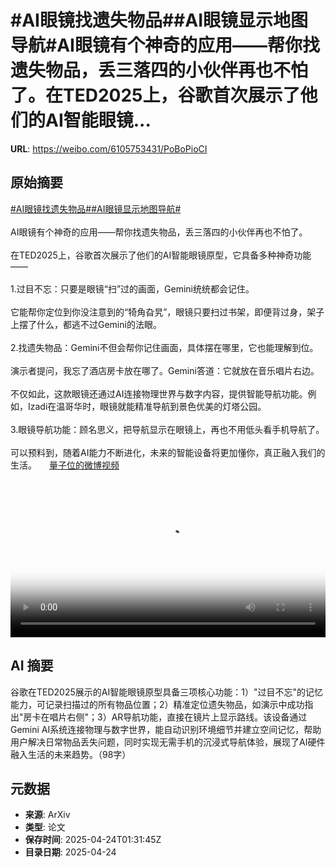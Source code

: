 # #AI眼镜找遗失物品##AI眼镜显示地图导航#AI眼镜有个神奇的应用——帮你找遗失物品，丢三落四的小伙伴再也不怕了。在TED2025上，谷歌首次展示了他们的AI智能眼镜...

**URL**: https://weibo.com/6105753431/PoBoPioCI

## 原始摘要

<a href="https://m.weibo.cn/search?containerid=231522type%3D1%26t%3D10%26q%3D%23AI%E7%9C%BC%E9%95%9C%E6%89%BE%E9%81%97%E5%A4%B1%E7%89%A9%E5%93%81%23&amp;extparam=%23AI%E7%9C%BC%E9%95%9C%E6%89%BE%E9%81%97%E5%A4%B1%E7%89%A9%E5%93%81%23" data-hide=""><span class="surl-text">#AI眼镜找遗失物品#</span></a><a href="https://m.weibo.cn/search?containerid=231522type%3D1%26t%3D10%26q%3D%23AI%E7%9C%BC%E9%95%9C%E6%98%BE%E7%A4%BA%E5%9C%B0%E5%9B%BE%E5%AF%BC%E8%88%AA%23&amp;extparam=%23AI%E7%9C%BC%E9%95%9C%E6%98%BE%E7%A4%BA%E5%9C%B0%E5%9B%BE%E5%AF%BC%E8%88%AA%23" data-hide=""><span class="surl-text">#AI眼镜显示地图导航#</span></a><br><br>AI眼镜有个神奇的应用——帮你找遗失物品，丢三落四的小伙伴再也不怕了。<br><br>在TED2025上，谷歌首次展示了他们的AI智能眼镜原型，它具备多种神奇功能——<br><br>1.过目不忘：只要是眼镜“扫”过的画面，Gemini统统都会记住。<br><br>它能帮你定位到你没注意到的“犄角旮旯”，眼镜只要扫过书架，即便背过身，架子上摆了什么，都逃不过Gemini的法眼。<br><br>2.找遗失物品：Gemini不但会帮你记住画面，具体摆在哪里，它也能理解到位。<br><br>演示者提问，我忘了酒店房卡放在哪了。Gemini答道：它就放在音乐唱片右边。<br><br>不仅如此，这款眼镜还通过AI连接物理世界与数字内容，提供智能导航功能。例如，Izadi在温哥华时，眼镜就能精准导航到景色优美的灯塔公园。<br><br>3.眼镜导航功能：顾名思义，把导航显示在眼镜上，再也不用低头看手机导航了。<br><br>可以预料到，随着AI能力不断进化，未来的智能设备将更加懂你，真正融入我们的生活。 <a href="https://video.weibo.com/show?fid=1034:5158635588747276" data-hide=""><span class="url-icon"><img style="width: 1rem;height: 1rem" src="https://h5.sinaimg.cn/upload/2015/09/25/3/timeline_card_small_video_default.png" referrerpolicy="no-referrer"></span><span class="surl-text">量子位的微博视频</span></a><br clear="both"><div style="clear: both"></div><video controls="controls" poster="https://tvax1.sinaimg.cn/orj480/006Fd7o3ly1i0quazr9esj30k00k00tn.jpg" style="width: 100%"><source src="https://f.video.weibocdn.com/o0/PwBSzpRUlx08nHokL5BC01041200jTAE0E010.mp4?label=mp4_720p&amp;template=720x720.24.0&amp;ori=0&amp;ps=1CwnkDw1GXwCQx&amp;Expires=1745461812&amp;ssig=EooRPsvOWm&amp;KID=unistore,video"><source src="https://f.video.weibocdn.com/o0/IyqWmJHDlx08nHokKK0U01041200bBdt0E010.mp4?label=mp4_hd&amp;template=540x540.24.0&amp;ori=0&amp;ps=1CwnkDw1GXwCQx&amp;Expires=1745461812&amp;ssig=HQezQ8JISz&amp;KID=unistore,video"><source src="https://f.video.weibocdn.com/o0/h32Jwp1elx08nHokghRS010412006z6n0E010.mp4?label=mp4_ld&amp;template=360x360.24.0&amp;ori=0&amp;ps=1CwnkDw1GXwCQx&amp;Expires=1745461812&amp;ssig=19TFrym6m0&amp;KID=unistore,video"><p>视频无法显示，请前往<a href="https://video.weibo.com/show?fid=1034%3A5158635588747276" target="_blank" rel="noopener noreferrer">微博视频</a>观看。</p></video>

## AI 摘要

谷歌在TED2025展示的AI智能眼镜原型具备三项核心功能：1）"过目不忘"的记忆能力，可记录扫描过的所有物品位置；2）精准定位遗失物品，如演示中成功指出"房卡在唱片右侧"；3）AR导航功能，直接在镜片上显示路线。该设备通过Gemini AI系统连接物理与数字世界，能自动识别环境细节并建立空间记忆，帮助用户解决日常物品丢失问题，同时实现无需手机的沉浸式导航体验，展现了AI硬件融入生活的未来趋势。（98字）

## 元数据

- **来源**: ArXiv
- **类型**: 论文
- **保存时间**: 2025-04-24T01:31:45Z
- **目录日期**: 2025-04-24
